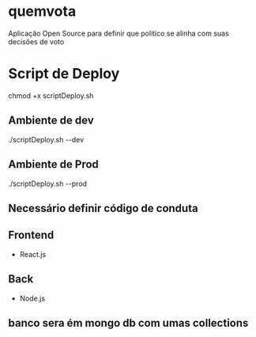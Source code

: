 # quemvota
Aplicação Open Source para definir que politico se alinha com suas decisões de voto 

# Script de Deploy
chmod +x scriptDeploy.sh

## Ambiente de dev 
./scriptDeploy.sh --dev

## Ambiente de Prod 
./scriptDeploy.sh --prod


## Necessário definir código de conduta

## Frontend 
- React.js

## Back
- Node.js

## banco sera ém mongo db com umas collections
